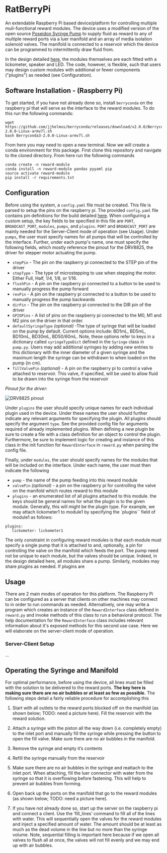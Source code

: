 # RatBerryPi
An extendable Raspberry Pi based device/platform for controlling multiple muli-functional reward modules. The device uses a modified version of the open source [Poseidon Syringe Pump](https://pachterlab.github.io/poseidon/) to supply fluid as reward to any of multiple reward ports via a luer manifold and an array of media isolation solenoid valves. The manifold is connected to a reservoir which the device can be programmed to intermittently draw fluid from. 

In the design detailed [here](), the modules themselves are each fitted with a lickometer, speaker and LED. The code, however, is flexible, such that users may design custom modules with additional or fewer components ("plugins") as needed (see Configuration).


## Software Installation - (Raspberry Pi)
To get started, if you have not already done so, install `berryconda` on the raspberry pi that will serve as the interface to the reward modules. To do this run the following commands:

```
wget https://github.com/jjhelmus/berryconda/releases/download/v2.0.0/Berryconda3-2.0.0-Linux-armv7l.sh
bash Berryconda3-2.0.0-Linux-armv7l.sh
```

From here you may need to open a new terminal. Now we will create a conda environment for this package. First clone this repository and navigate to the cloned directory. From here run the following commands

```
conda create -n reward-module
conda install -n reward-module pandas pyyaml pip
source activate reward-module
pip install -r requirements.txt
```

## Configuration
Before using the system, a `config.yaml` file must be created. This file is parsed to setup the pins on the raspberry pi. The provided `config.yaml` file contains pin definitions for the build detailed [here](). When configuring a custom setup, the key fields to be specified in this file are `PORT`, `BROADCAST_PORT`, `modules`, `pumps`, and `plugins`. `PORT` and `BROADCAST_PORT` are mainly needed for the Server-Client mode of operation (see Usage). Under `pumps`, the user must specify names for all pumps that will be controlled by the interface. Further, under each pump's name, one must specify the following fields, which mostly reference the pinout for the DRV8825, the driver for stepper motor actuating the pump.

* `stepPin` - The pin on the raspberry pi connected to the STEP pin of the driver
* `stepType` - The type of microstepping to use when stepping the motor. Either Full, Half, 1/4, 1/8, or 1/16.
* `flushPin` - A pin on the raspberry pi connected to a button to be used to manually progress the pump forward
* `revPin` - A pin on the raspberry pi connected to a button to be used to manually progress the pump backwards
* `dirPin` -  The pin on the raspberry pi connected to the DIR pin of the driver
* `GPIOPins` - A list of pins on the raspberry pi connected to the M0, M1 and M2 pins on the driver in that order.
* `defaultSyringeType` *(optional)* -The type of syringe that will be loaded on the pump by default. Current options include: BD1mL, BD5mL, BD10mL, BD30mL, BD50/60mL. Note, these options refer to keys in a dictionary called `syringeTypeDict` defined in the `Syringe` class in `pump.py`. Users may add additional syringes by adding new entries to this dictionary with the inner diameter of a given syringe and the maximum length the syringe can be withdrawn to when loaded on the pump (in cm).
* `fillValvePin` *(optional)* - A pin on the raspberry pi to control a valve attached to reservoir. This valve, if specified, will be used to allow fluid to be drawn into the syringe from the reservoir

*Pinout for the driver:*

![DRV8825 pinout](https://a.pololu-files.com/picture/0J4232.600.png?f2f6269e0a80c41f0a5147915106aa55)


Under `plugins` the user should specify unique names for each individual plugin used in the device. Under these names the user should further indicate any relevant arguments for specifying the plugin. All plugins should specify the argument `type`. See the provided config file for arguments required of already implemented plugins. When defining a new plugin be sure to create a file with a class definition for an object to control the plugin. Furthermore, be sure to implement logic for creating and instance of this class in the init function for `RewardInterface` in `reward.py` when parsing the config file. 

 Finally, under `modules`, the user should specify names for the modules that will be included on the interface. Under each name, the user must then indicate the following

 * `pump` - the name of the pump feeding into this reward module
 * `valvePin` *(optional)* - a pin on the raspberry pi for controlling the valve on the manifold which routes reward to this module
 * `plugins` - an enumerated list of all plugins attached to this module. the keys should be general names for what the plugin is to the given module. Generally, this will might be the plugin type. For example, we may attach lickometer1 to module1 by specifying the `plugins`` field of module1 as follows:

 ```
 plugins:
    lickometer: lickometer1
 ```


 The only constraint in configuring reward modules is that each module must specify a single pump that it is attached to and, optionally, a pin for controlling the valve on the manifold which feeds the port. The pump need not be unique to each module, but the valves should be unique. Indeed, in the design detailed here, all modules share a pump. Similarly, modules may share plugins as needed. If plugins are

## Usage
There are 2 main modes of operation for this platform. The Raspberry Pi can be configured as a server that clients on other machines may connect to in order to run commands as needed. Alternatively, one may write a program which creates an instance of the `RewardInterface` class defined in `reward.py` and invoke methods of this class to run a behavioral protocol. The help documentation for the `RewardInterface` class includes relevant information about it's exposed methods for this second use case. Here we will elaborate on the server-client mode of operation.

### Server-Client Setup
...


## Operating the Syringe and Manifold
For optimal performance, before using the device, all lines must be filled with the solution to be delivered to the reward ports. **The key here is making sure there are no air bubbles or at least as few as possible.** The following steps detail a fairly reliable procedure for accomplishing this

1. Start with all outlets to the reward ports blocked off on the manifold (as shown below; TODO: need a picture here). Fill the reservoir with the reward solution.

2. Attach a syringe with the piston all the way down (i.e. completely empty) to the inlet port  and manually fill the syringe while pressing the button to open the fill valve. Make sure there are no air bubbles in the manifold.

3. Remove the syringe and empty it’s contents 

4. Refill the syringe manually from the reservoir

5. Make sure there are no air bubbles in the syringe and reattach to the inlet port. When attaching, fill the luer connector with water from the syringe so that it is overflowing before fastening. This will help to prevent air bubbles from forming.

6. Open back up the ports on the manifold that go to the reward modules (as shown below; TODO: need a picture here).

7. If you have not already done so, start up the server on the raspberry pi and connect a client. Use the ‘fill_lines’ command to fill all of the lines with water. This will sequentially open the valves for the reward modules and inject a specified amount of water. The amount should be at least as much as the dead volume in the line but no more than the syringe volume. Note, sequential filling is important here because if we open all valves to flush all at once, the valves will not  fill evenly and we may end up with air bubbles.
